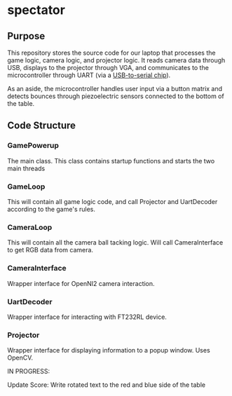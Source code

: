 # spectator

## Purpose

This repository stores the source code for our laptop that processes the game logic, camera logic, and projector logic. It reads camera data through USB, displays to the projector through VGA, and communicates to the microcontroller through UART (via a [USB-to-serial chip](https://ftdichip.com/products/ft232rl/)).

As an aside, the microcontroller handles user input via a button matrix and detects bounces through piezoelectric sensors connected to the bottom of the table.

## Code Structure
### GamePowerup
The main class. This class contains startup functions and starts the two main threads
### GameLoop
This will contain all game logic code, and call Projector and UartDecoder according to the game's rules.
### CameraLoop
This will contain all the camera ball tacking logic. Will call CameraInterface to get RGB data from camera.
### CameraInterface
Wrapper interface for OpenNI2 camera interaction.
### UartDecoder
Wrapper interface for interacting with FT232RL device.
### Projector
Wrapper interface for displaying information to a popup window. Uses OpenCV.

IN PROGRESS:

Update Score: Write rotated text to the red and blue side of the table
